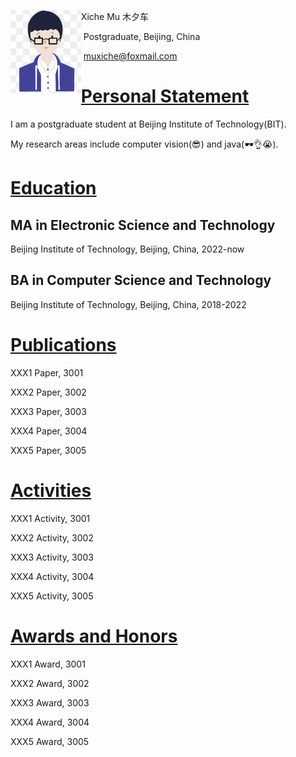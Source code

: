 <img src="./assets/head.png" alt="head" style="zoom: 27%; float: left" />	Xiche Mu 木夕车 

​	Postgraduate, Beijing, China 

​	muxiche@foxmail.com 

# <u>Personal Statement</u>

I am a postgraduate student at Beijing Institute of Technology(BIT).

My research areas include computer vision(😎) and java(🕶👌😭). 

# <u>Education</u>

## MA in Electronic Science and Technology

Beijing Institute of Technology, Beijing, China, 2022-now

## BA in Computer Science and Technology

Beijing Institute of Technology, Beijing, China, 2018-2022

# <u>Publications</u>

XXX1 Paper, 3001

XXX2 Paper, 3002

XXX3 Paper, 3003

XXX4 Paper, 3004

XXX5 Paper, 3005

# <u>Activities</u>

XXX1 Activity, 3001

XXX2 Activity, 3002

XXX3 Activity, 3003

XXX4 Activity, 3004

XXX5 Activity, 3005

# <u>Awards and Honors</u>

XXX1 Award, 3001

XXX2 Award, 3002

XXX3 Award, 3003

XXX4 Award, 3004

XXX5 Award, 3005





